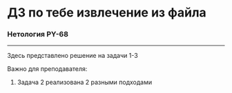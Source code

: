 # ДЗ по тебе извлечение из файла
### Нетология PY-68
---
Здесь представлено решение на задачи 1-3

Важно для преподавателя:
1. Задача 2 реализована 2 разными подходами
